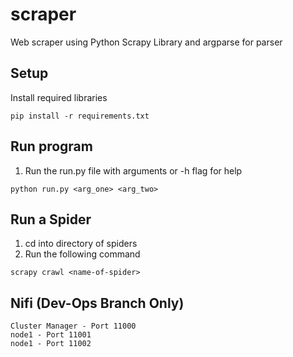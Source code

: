 # scraper
Web scraper using Python Scrapy Library and argparse for parser

## Setup

Install required libraries
```
pip install -r requirements.txt
```

## Run program
1. Run the run.py file with arguments or -h flag for help
```
python run.py <arg_one> <arg_two>
```

## Run a Spider
1. cd into directory of spiders
2. Run the following command
```
scrapy crawl <name-of-spider>
```

## Nifi (Dev-Ops Branch Only)
    Cluster Manager - Port 11000
    node1 - Port 11001
    node1 - Port 11002
